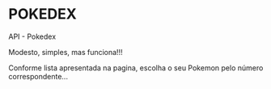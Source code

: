 # POKEDEX
 API - Pokedex
 
 Modesto, simples, mas funciona!!!
 
 Conforme lista apresentada na pagina, escolha o seu Pokemon pelo número correspondente...
 
